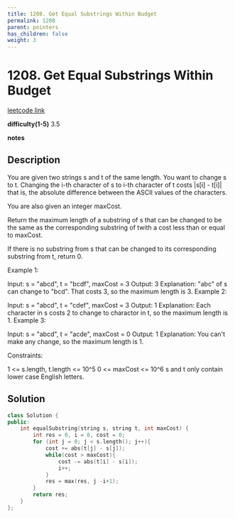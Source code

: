 ```yaml
---
title: 1208. Get Equal Substrings Within Budget 
permalink: 1208
parent: pointers
has_children: false
weight: 3
---
```

# 1208. Get Equal Substrings Within Budget
[leetcode link](https://leetcode.com/problems/get-equal-substrings-within-budget/)

**difficulty(1-5)** 
3.5

**notes**   


## Description
You are given two strings s and t of the same length. You want to change s to t. Changing the i-th character of s to i-th character of t costs |s[i] - t[i]| that is, the absolute difference between the ASCII values of the characters.

You are also given an integer maxCost.

Return the maximum length of a substring of s that can be changed to be the same as the corresponding substring of twith a cost less than or equal to maxCost.

If there is no substring from s that can be changed to its corresponding substring from t, return 0.

 

Example 1:

Input: s = "abcd", t = "bcdf", maxCost = 3
Output: 3
Explanation: "abc" of s can change to "bcd". That costs 3, so the maximum length is 3.
Example 2:

Input: s = "abcd", t = "cdef", maxCost = 3
Output: 1
Explanation: Each character in s costs 2 to change to charactor in t, so the maximum length is 1.
Example 3:

Input: s = "abcd", t = "acde", maxCost = 0
Output: 1
Explanation: You can't make any change, so the maximum length is 1.
 

Constraints:

1 <= s.length, t.length <= 10^5
0 <= maxCost <= 10^6
s and t only contain lower case English letters.

## Solution
```c++
class Solution {
public:
    int equalSubstring(string s, string t, int maxCost) {
        int res = 0, i = 0, cost = 0;
        for (int j = 0; j < s.length(); j++){
            cost += abs(t[j] - s[j]);
            while(cost > maxCost){
                cost -= abs(t[i] - s[i]);
                i++;
            }
            res = max(res, j -i+1);
        }
        return res;
    }
};
```

<!-- 
Default label
{: .label }

Blue label
{: .label .label-blue }

Stable
{: .label .label-green }

New release
{: .label .label-purple }

Coming soon
{: .label .label-yellow }

Deprecated
{: .label .label-red } -->
